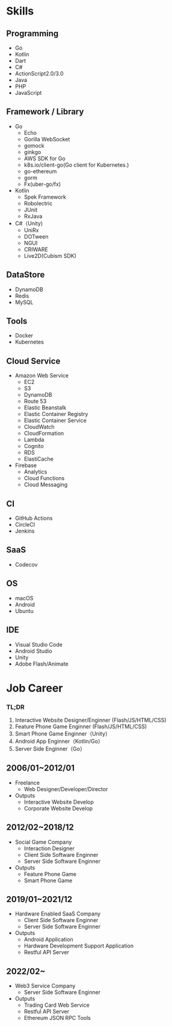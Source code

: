 # Skills

## Programming
- Go
- Kotlin
- Dart
- C#
- ActionScript2.0/3.0
- Java
- PHP
- JavaScript

## Framework / Library
- Go
  - Echo
  - Gorilla WebSocket
  - gomock
  - ginkgo
  - AWS SDK for Go
  - k8s.io/client-go(Go client for Kubernetes.)
  - go-ethereum
  - gorm
  - Fx(uber-go/fx)
- Kotlin
  - Spek Framework
  - Robolectric
  - JUnit
  - RxJava
- C#（Unity)
  - UniRx
  - DOTween
  - NGUI
  - CRIWARE
  - Live2D(Cubism SDK)

## DataStore
- DynamoDB
- Redis
- MySQL

## Tools
- Docker
- Kubernetes

## Cloud Service
- Amazon Web Service
  - EC2
  - S3
  - DynamoDB
  - Route 53
  - Elastic Beanstalk
  - Elastic Container Registry
  - Elastic Container Service
  - CloudWatch
  - CloudFormation
  - Lambda
  - Cognito
  - RDS
  - ElastiCache
- Firebase
  - Analytics
  - Cloud Functions
  - Cloud Messaging

## CI
- GitHub Actions
- CircleCI
- Jenkins

## SaaS
-  Codecov

## OS
- macOS
- Android
- Ubuntu

## IDE
- Visual Studio Code
- Android Studio
- Unity
- Adobe Flash/Animate


# Job Career

### TL;DR
1. Interactive Website Designer/Enginner (Flash/JS/HTML/CSS)
2. Feature Phone Game Enginner (Flash/JS/HTML/CSS)
3. Smart Phone Game Enginner（Unity）
4. Android App Enginner（Kotlin/Go）
5. Server Side Enginner（Go）

## 2006/01~2012/01

- Freelance
  - Web Designer/Developer/Director
- Outputs
  - Interactive Website Develop
  - Corporate Website Develop

## 2012/02~2018/12
- Social Game Company
  - Interaction Designer
  - Client Side Software Enginner
  - Server Side Software Enginner
- Outputs
  - Feature Phone Game
  - Smart Phone Game

## 2019/01~2021/12
- Hardware Enabled SaaS Company
  - Client Side Software Enginner
  - Server Side Software Enginner
- Outputs
  - Android Application
  - Hardware Development Support Application
  - Restful API Server

## 2022/02~
- Web3 Service Company
  - Server Side Software Enginner
- Outputs
  - Trading Card Web Service
  - Restful API Server
  - Ethereum JSON RPC Tools






